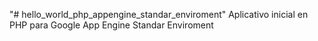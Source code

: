 "# hello_world_php_appengine_standar_enviroment"
Aplicativo inicial en PHP para Google App Engine Standar Enviroment
